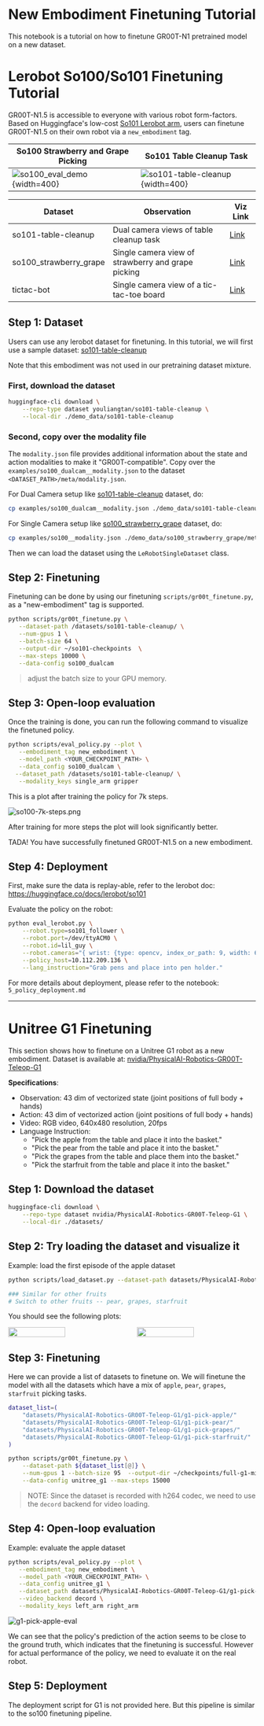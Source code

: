 # New Embodiment Finetuning Tutorial

This notebook is a tutorial on how to finetune GR00T-N1 pretrained model on a new dataset. 

# Lerobot So100/So101 Finetuning Tutorial

GR00T-N1.5 is accessible to everyone with various robot form-factors. Based on Huggingface's low-cost [So101 Lerobot arm](https://huggingface.co/docs/lerobot/so101), users can finetune GR00T-N1.5 on their own robot via a `new_embodiment` tag.

| So100 Strawberry and Grape Picking | So101 Table Cleanup Task |
|----------------------|---------------------|
| ![so100_eval_demo](../media/so100_eval_demo.gif){width=400} | ![so101-table-cleanup](../media/so101-pens-pickup.gif){width=400} |


| Dataset | Observation | Viz Link |
|---------|------------|------|
| so101-table-cleanup | Dual camera views of table cleanup task | [Link](https://huggingface.co/spaces/lerobot/visualize_dataset?dataset=youliangtan%2Fso101-table-cleanup) |
| so100_strawberry_grape | Single camera view of strawberry and grape picking | [Link](https://huggingface.co/spaces/lerobot/visualize_dataset?dataset=youliangtan%2Fso100_strawberry_grape&episode=0) |
| tictac-bot | Single camera view of a tic-tac-toe board | [Link](https://huggingface.co/datasets/youliangtan/tictac-bot) |

## Step 1: Dataset

Users can use any lerobot dataset for finetuning. In this tutorial, we will first use a sample dataset: [so101-table-cleanup](https://huggingface.co/spaces/lerobot/visualize_dataset?dataset=youliangtan%2Fso101-table-cleanup&episode=0)

Note that this embodiment was not used in our pretraining dataset mixture.


### First, download the dataset

```bash
huggingface-cli download \
    --repo-type dataset youliangtan/so101-table-cleanup \
    --local-dir ./demo_data/so101-table-cleanup
```

### Second, copy over the modality file

The `modality.json` file provides additional information about the state and action modalities to make it "GR00T-compatible". Copy over the `examples/so100_dualcam__modality.json` to the dataset `<DATASET_PATH>/meta/modality.json`.


For Dual Camera setup like [so101-table-cleanup](https://huggingface.co/datasets/youliangtan/so101-table-cleanup) dataset, do:
```bash
cp examples/so100_dualcam__modality.json ./demo_data/so101-table-cleanup/meta/modality.json
```

For Single Camera setup like [so100_strawberry_grape](https://huggingface.co/spaces/lerobot/visualize_dataset?dataset=youliangtan%2Fso100_strawberry_grape&episode=0) dataset, do:
```bash
cp examples/so100__modality.json ./demo_data/so100_strawberry_grape/meta/modality.json
```

Then we can load the dataset using the `LeRobotSingleDataset` class.


## Step 2: Finetuning

Finetuning can be done by using our finetuning `scripts/gr00t_finetune.py`, as a "new-embodiment" tag is supported.

```bash
python scripts/gr00t_finetune.py \
   --dataset-path /datasets/so101-table-cleanup/ \
   --num-gpus 1 \
   --batch-size 64 \
   --output-dir ~/so101-checkpoints  \
   --max-steps 10000 \
   --data-config so100_dualcam
```

> adjust the batch size to your GPU memory.

## Step 3: Open-loop evaluation

Once the training is done, you can run the following command to visualize the finetuned policy. 

```bash
python scripts/eval_policy.py --plot \
   --embodiment_tag new_embodiment \
   --model_path <YOUR_CHECKPOINT_PATH> \
   --data_config so100_dualcam \
  --dataset_path /datasets/so101-table-cleanup/ \
   --modality_keys single_arm gripper
```

This is a plot after training the policy for 7k steps.

![so100-7k-steps.png](../media/so100-7k-steps.png)

After training for more steps the plot will look significantly better.

TADA! You have successfully finetuned GR00T-N1.5 on a new embodiment.

## Step 4: Deployment

First, make sure the data is replay-able, refer to the lerobot doc: https://huggingface.co/docs/lerobot/so101

Evaluate the policy on the robot:
```bash
python eval_lerobot.py \
    --robot.type=so101_follower \
    --robot.port=/dev/ttyACM0 \
    --robot.id=lil_guy \
    --robot.cameras="{ wrist: {type: opencv, index_or_path: 9, width: 640, height: 480, fps: 30}, front: {type: opencv, index_or_path: 15, width: 640, height: 480, fps: 30}}" \
    --policy_host=10.112.209.136 \
    --lang_instruction="Grab pens and place into pen holder."
```

For more details about deployment, please refer to the notebook: `5_policy_deployment.md`

---

# Unitree G1 Finetuning

This section shows how to finetune on a Unitree G1 robot as a new embodiment. Dataset is available at: [nvidia/PhysicalAI-Robotics-GR00T-Teleop-G1](https://huggingface.co/datasets/nvidia/PhysicalAI-Robotics-GR00T-Teleop-G1)

**Specifications**:
- Observation: 43 dim of vectorized state (joint positions of full body + hands)
- Action: 43 dim of vectorized action (joint positions of full body + hands)
- Video: RGB video, 640x480 resolution, 20fps
- Language Instruction:
  - "Pick the apple from the table and place it into the basket."
  - "Pick the pear from the table and place it into the basket."
  - "Pick the grapes from the table and place them into the basket."
  - "Pick the starfruit from the table and place it into the basket."

## Step 1: Download the dataset

```bash
huggingface-cli download \
    --repo-type dataset nvidia/PhysicalAI-Robotics-GR00T-Teleop-G1 \
    --local-dir ./datasets/
```

## Step 2: Try loading the dataset and visualize it

Example: load the first episode of the apple dataset
```bash
python scripts/load_dataset.py --dataset-path datasets/PhysicalAI-Robotics-GR00T-Teleop-G1/g1-pick-apple/ --plot-state-action

### Similar for other fruits
# Switch to other fruits -- pear, grapes, starfruit
```

You should see the following plots:
<div style="display: flex; justify-content: space-between;">
    <img src="../media/g1-pick-apple-images.png" width="48%">
    <img src="../media/g1-pick-apple-state-action.png" width="48%">
</div>


## Step 3: Finetuning

Here we can provide a list of datasets to finetune on. We will finetune the model with all the datasets which have a mix of `apple`, `pear`, `grapes`, `starfruit` picking tasks.

```bash
dataset_list=(
    "datasets/PhysicalAI-Robotics-GR00T-Teleop-G1/g1-pick-apple/"
    "datasets/PhysicalAI-Robotics-GR00T-Teleop-G1/g1-pick-pear/"
    "datasets/PhysicalAI-Robotics-GR00T-Teleop-G1/g1-pick-grapes/"
    "datasets/PhysicalAI-Robotics-GR00T-Teleop-G1/g1-pick-starfruit/"
)

python scripts/gr00t_finetune.py \
    --dataset-path ${dataset_list[@]} \
    --num-gpus 1 --batch-size 95  --output-dir ~/checkpoints/full-g1-mix-fruits/  \
    --data-config unitree_g1 --max-steps 15000
```

> NOTE: Since the dataset is recorded with h264 codec, we need to use the `decord` backend for video loading.

## Step 4: Open-loop evaluation

Example: evaluate the apple dataset

```bash
python scripts/eval_policy.py --plot \
   --embodiment_tag new_embodiment \
   --model_path <YOUR_CHECKPOINT_PATH> \
   --data_config unitree_g1 \
   --dataset_path datasets/PhysicalAI-Robotics-GR00T-Teleop-G1/g1-pick-apple/ \
   --video_backend decord \
   --modality_keys left_arm right_arm
```

![g1-pick-apple-eval](../media/g1-eval-pick-apple-states.png)


We can see that the policy's prediction of the action seems to be close to the ground truth, which indicates that the finetuning is successful. However for actual performance of the policy, we need to evaluate it on the real robot.

## Step 5: Deployment

The deployment script for G1 is not provided here. But this pipeline is similar to the so100 finetuning pipeline.
